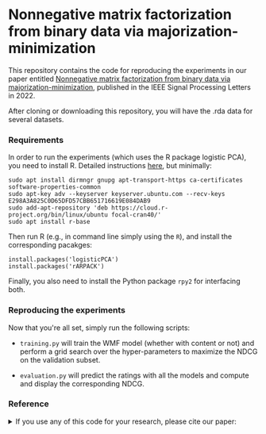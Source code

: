 #  Nonnegative matrix factorization from binary data via majorization-minimization

This repository contains the code for reproducing the experiments in our paper entitled [Nonnegative matrix factorization from binary data via majorization-minimization](https://arxiv.org/abs/2010.00392), published in the IEEE Signal Processing Letters in 2022.

After cloning or downloading this repository, you will have the .rda data for several datasets.

### Requirements

In order to run the experiments (which uses the R package logistic PCA), you need to install R. Detailed instructions [here](https://linuxize.com/post/how-to-install-r-on-ubuntu-20-04/), but minimally:

```
sudo apt install dirmngr gnupg apt-transport-https ca-certificates software-properties-common
sudo apt-key adv --keyserver keyserver.ubuntu.com --recv-keys E298A3A825C0D65DFD57CBB651716619E084DAB9
sudo add-apt-repository 'deb https://cloud.r-project.org/bin/linux/ubuntu focal-cran40/'
sudo apt install r-base
```

Then run R (e.g., in command line simply using the `R`), and install the corresponding pacakges:

```
install.packages('logisticPCA')
install.packages('rARPACK')
```

Finally, you also need to install the Python package `rpy2` for interfacing both.


### Reproducing the experiments

Now that you're all set, simply run the following scripts:

- `training.py` will train the WMF model (whether with content or not) and perform a grid search over the hyper-parameters to maximize the NDCG on the validation subset.

- `evaluation.py` will predict the ratings with all the models and compute and display the corresponding NDCG.

### Reference

<details><summary>If you use any of this code for your research, please cite our paper:</summary>
  
```latex
@inproceedings{Magron2021,  
  author={P. Magron and C. F{\'e}votte},  
  title={Leveraging the structure of musical preference in content-aware music recommendation},  
  booktitle={Proc. IEEE International Conference on Acoustics, Speech and Signal Processing (ICASSP)},  
  year={2021},
  month={June}
}
```
</details>
